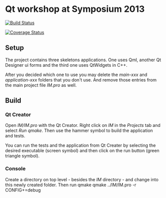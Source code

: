 Qt workshop at Symposium 2013
=============================

[![Build Status](https://travis-ci.org/raphaelmeyer/qt-workshop.png)](https://travis-ci.org/raphaelmeyer/qt-workshop)

[![Coverage Status](https://coveralls.io/repos/raphaelmeyer/qt-workshop/badge.png)](https://coveralls.io/r/raphaelmeyer/qt-workshop)

Setup
-----

The project contains three skeletons applications.
One uses Qml, another Qt Designer ui forms and the third one uses QtWidgets in C++.

After you decided which one to use you may delete the *main-xxx* and *application-xxx* folders that you don't use.
And remove those entries from the main project file *IM.pro* as well.

Build
-----

### Qt Creator ###

Open *IM/IM.pro* with the Qt Creator.
Right click on *IM* in the *Projects* tab and select *Run qmake*.
Then use the hammer symbol to build the application and tests.

You can run the tests and the application from Qt Creater by selecting the desired executable (screen symbol)
and then click on the run button (green triangle symbol).

### Console ###

Create a directory on top level - besides the *IM* directory - and change into this newly created folder.
Then run qmake
    qmake ../IM/IM.pro -r CONFIG+=debug

